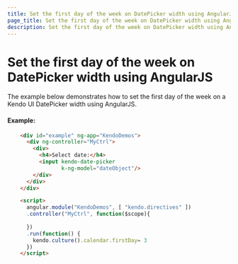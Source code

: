 ```yaml
---
title: Set the first day of the week on DatePicker width using AngularJS
page_title: Set the first day of the week on DatePicker width using AngularJS
description: Set the first day of the week on DatePicker width using AngularJS
---
```


# Set the first day of the week on DatePicker width using AngularJS

The example below demonstrates how to set the first day of the week on a Kendo UI DatePicker width using AngularJS.

#### Example:

```html
	<div id="example" ng-app="KendoDemos">
      <div ng-controller="MyCtrl">
        <div>
          <h4>Select date:</h4>
          <input kendo-date-picker
                 k-ng-model="dateObject"/>
        </div>
      </div>
    </div>

    <script>
      angular.module("KendoDemos", [ "kendo.directives" ])
      .controller("MyCtrl", function($scope){
       
      })
      .run(function() {
      	kendo.culture().calendar.firstDay= 3
      })
    </script>
```
